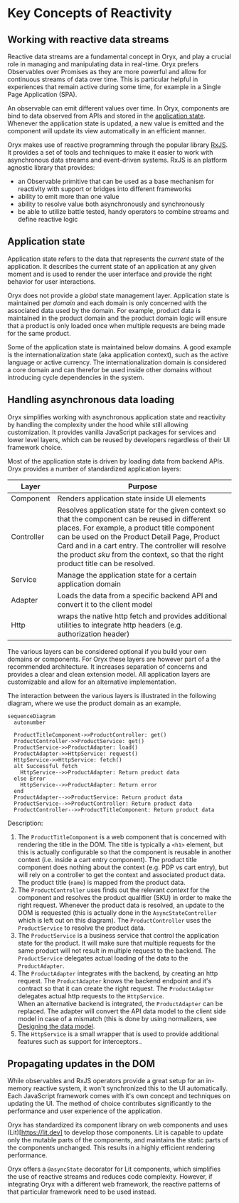 # Key Concepts of Reactivity

## Working with reactive data streams

Reactive data streams are a fundamental concept in Oryx, and play a crucial role in managing and manipulating data in real-time. Oryx prefers Observables over Promises as they are more powerful and allow for continuous streams of data over time. This is particular helpful in experiences that remain active during some time, for example in a Single Page Application (SPA).

An observable can emit different values over time. In Oryx, components are bind to data observed from APIs and stored in the [application state](#application-state). Whenever the application state is updated, a new value is emitted and the component will update its view automatically in an efficient manner.

Oryx makes use of reactive programming through the popular library [RxJS](https://rxjs.dev/). It provides a set of tools and techniques to make it easier to work with asynchronous data streams and event-driven systems. RxJS is an platform agnostic library that provides:

- an Observable primitive that can be used as a base mechanism for reactivity with support or bridges into different frameworks
- ability to emit more than one value
- ability to resolve value both asynchronously and synchronously
- be able to utilize battle tested, handy operators to combine streams and define reactive logic

## Application state

Application state refers to the data that represents the _current_ state of the application. It describes the current state of an application at any given moment and is used to render the user interface and provide the right behavior for user interactions.

Oryx does not provide a _global_ state management layer. Application state is maintained per _domain_ and each domain is only concerned with the associated data used by the domain. For example, product data is maintained in the product domain and the product domain logic will ensure that a product is only loaded once when multiple requests are being made for the same product.

Some of the application state is maintained below domains. A good example is the internationalization state (aka application context), such as the active language or active currency. The internationalization domain is considered a core domain and can therefor be used inside other domains without introducing cycle dependencies in the system.

## Handling asynchronous data loading

Oryx simplifies working with asynchronous application state and reactivity by handling the complexity under the hood while still allowing customization. It provides vanilla JavaScript packages for services and lower level layers, which can be reused by developers regardless of their UI framework choice.

Most of the application state is driven by loading data from backend APIs. Oryx provides a number of standardized application layers:

| Layer      | Purpose                                                                                                                                                                                                                                                                                                                                     |
| ---------- | ------------------------------------------------------------------------------------------------------------------------------------------------------------------------------------------------------------------------------------------------------------------------------------------------------------------------------------------- |
| Component  | Renders application state inside UI elements                                                                                                                                                                                                                                                                                                |
| Controller | Resolves application state for the given context so that the component can be reused in different places. For example, a product title component can be used on the Product Detail Page, Product Card and in a cart entry. The controller will resolve the product _sku_ from the context, so that the right product title can be resolved. |
| Service    | Manage the application state for a certain application domain                                                                                                                                                                                                                                                                               |
| Adapter    | Loads the data from a specific backend API and convert it to the client model                                                                                                                                                                                                                                                               |
| Http       | wraps the native http fetch and provides additional utilities to integrate http headers (e.g. authorization header)                                                                                                                                                                                                                         |

The various layers can be considered optional if you build your own domains or components. For Oryx these layers are however part of a the recommended architecture. It increases separation of concerns and provides a clear and clean extension model. All application layers are customizable and allow for an alternative implementation.

The interaction between the various layers is illustrated in the following diagram, where we use the product domain as an example.

```mermaid
sequenceDiagram
  autonumber

  ProductTitleComponent->>ProductController: get()
  ProductController->>ProductService: get()
  ProductService->>ProductAdapter: load()
  ProductAdapter->>HttpService: request()
  HttpService->>HttpService: fetch()
  alt Successful fetch
    HttpService-->>ProductAdapter: Return product data
  else Error
    HttpService-->>ProductAdapter: Return error
  end
  ProductAdapter-->>ProductService: Return product data
  ProductService-->>ProductController: Return product data
  ProductController-->>ProductTitleComponent: Return product data
```

Description:

1. The `ProductTitleComponent` is a web component that is concerned with rendering the title in the DOM. The title is typically a `<h1>` element, but this is actually configurable so that the component is reusable in another context (i.e. inside a cart entry component). The product title component does nothing about the context (e.g. PDP vs cart entry), but will rely on a controller to get the context and associated product data. The product title (`name`) is mapped from the product data.
2. The `ProductController` uses finds out the relevant _context_ for the component and resolves the product qualifier (SKU) in order to make the right request. Whenever the product data is resolved, an update to the DOM is requested (this is actually done in the `AsyncStateController` which is left out on this diagram). The `ProductController` uses the `ProductService` to resolve the product data.
3. The `ProductService` is a business service that control the application state for the product. It will make sure that multiple requests for the same product will not result in multiple request to the backend. The `ProductService` delegates actual loading of the data to the `ProductAdapter`.
4. The `ProductAdapter` integrates with the backend, by creating an http request. The `ProductAdapter` knows the backend endpoint and it's contract so that it can create the right request. The `ProductAdapter` delegates actual http requests to the `HttpService`.  
   When an alternative backend is integrated, the `ProductAdapter` can be replaced. The adapter will convert the API data model to the client side model in case of a mismatch (this is done by using normalizers, see [Designing the data model](./best-practice.md#designing-the-data-model).
5. The `HttpService` is a small wrapper that is used to provide additional features such as support for interceptors..

## Propagating updates in the DOM

While observables and RxJS operators provide a great setup for an in-memory reactive system, it won't synchronized this to the UI automatically. Each JavaScript framework comes with it's own concept and techniques on updating the UI. The method of choice contributes significantly to the performance and user experience of the application.

Oryx has standardized its component library on web components and uses (Lit)[https://lit.dev] to develop those components. Lit is capable to update only the mutable parts of the components, and maintains the static parts of the components unchanged. This results in a highly efficient rendering performance.

Oryx offers a `@asyncState` decorator for Lit components, which simplifies the use of reactive streams and reduces code complexity. However, if integrating Oryx with a different web framework, the reactive patterns of that particular framework need to be used instead.
